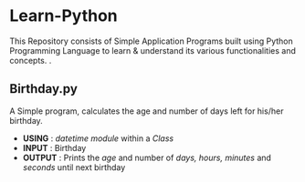 # Learn-Python
This Repository consists of Simple Application Programs built using Python Programming Language to learn &amp; understand its various functionalities and concepts. .

## Birthday.py
A Simple program, calculates the age and number of days left for his/her birthday.
* __USING__     :  *datetime module* within a *Class*
* __INPUT__     :  Birthday
* __OUTPUT__    :  Prints the *age* and number of *days, hours, minutes* and *seconds* until next birthday
